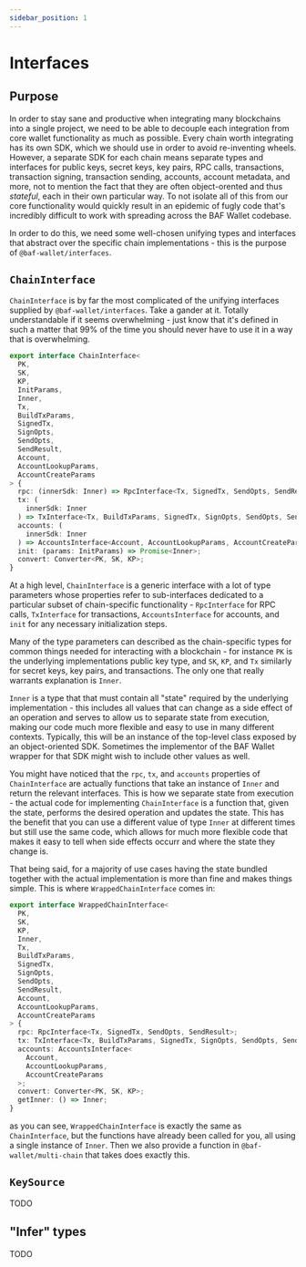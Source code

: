 ```yaml
---
sidebar_position: 1
---
```


# Interfaces

## Purpose

In order to stay sane and productive when integrating many blockchains into a single project, we need to be able to decouple each integration from core wallet functionality as much as possible. Every chain worth integrating has its own SDK, which we should use in order to avoid re-inventing wheels. However, a separate SDK for each chain means separate types and interfaces for public keys, secret keys, key pairs, RPC calls, transactions, transaction signing, transaction sending, accounts, account metadata, and more, not to mention the fact that they are often object-orented and thus _stateful_, each in their own particular way. To not isolate all of this from our core functionality would quickly result in an epidemic of fugly code that's incredibly difficult to work with spreading across the BAF Wallet codebase.

In order to do this, we need some well-chosen unifying types and interfaces that abstract over the specific chain implementations - this is the purpose of `@baf-wallet/interfaces`.

## `ChainInterface`

`ChainInterface` is by far the most complicated of the unifying interfaces supplied by `@baf-wallet/interfaces`. Take a gander at it. Totally understandable if it seems overwhelming - just know that it's defined in such a matter that 99% of the time you should never have to use it in a way that is overwhelming.

```ts title="libs/interfaces/src/lib/chains.ts"
export interface ChainInterface<
  PK,
  SK,
  KP,
  InitParams,
  Inner,
  Tx,
  BuildTxParams,
  SignedTx,
  SignOpts,
  SendOpts,
  SendResult,
  Account,
  AccountLookupParams,
  AccountCreateParams
> {
  rpc: (innerSdk: Inner) => RpcInterface<Tx, SignedTx, SendOpts, SendResult>;
  tx: (
    innerSdk: Inner
  ) => TxInterface<Tx, BuildTxParams, SignedTx, SignOpts, SendOpts, SendResult>;
  accounts: (
    innerSdk: Inner
  ) => AccountsInterface<Account, AccountLookupParams, AccountCreateParams>;
  init: (params: InitParams) => Promise<Inner>;
  convert: Converter<PK, SK, KP>;
}
```

At a high level, `ChainInterface` is a generic interface with a lot of type parameters whose properties refer to sub-interfaces dedicated to a particular subset of chain-specific functionality - `RpcInterface` for RPC calls, `TxInterface` for transactions, `AccountsInterface` for accounts, and `init` for any necessary initialization steps.

Many of the type parameters can described as the chain-specific types for common things needed for interacting with a blockchain - for instance `PK` is the underlying implementations public key type, and `SK`, `KP`, and `Tx` similarly for secret keys, key pairs, and transactions. The only one that really warrants explanation is `Inner`.

`Inner` is a type that that must contain all "state" required by the underlying implementation - this includes all values that can change as a side effect of an operation and serves to allow us to separate state from execution, making our code much more flexible and easy to use in many different contexts. Typically, this will be an instance of the top-level class exposed by an object-oriented SDK. Sometimes the implementor of the BAF Wallet wrapper for that SDK might wish to include other values as well.

You might have noticed that the `rpc`, `tx`, and `accounts` properties of `ChainInterface` are actually functions that take an instance of `Inner` and return the relevant interfaces. This is how we separate state from execution - the actual code for implementing `ChainInterface` is a function that, given the state, performs the desired operation and updates the state. This has the benefit that you can use a different value of type `Inner` at different times but still use the same code, which allows for much more flexible code that makes it easy to tell when side effects occurr and where the state they change is.

That being said, for a majority of use cases having the state bundled together with the actual implementation is more than fine and makes things simple. This is where `WrappedChainInterface` comes in:

```ts title="libs/interfaces/src/lib/chains.ts"
export interface WrappedChainInterface<
  PK,
  SK,
  KP,
  Inner,
  Tx,
  BuildTxParams,
  SignedTx,
  SignOpts,
  SendOpts,
  SendResult,
  Account,
  AccountLookupParams,
  AccountCreateParams
> {
  rpc: RpcInterface<Tx, SignedTx, SendOpts, SendResult>;
  tx: TxInterface<Tx, BuildTxParams, SignedTx, SignOpts, SendOpts, SendResult>;
  accounts: AccountsInterface<
    Account,
    AccountLookupParams,
    AccountCreateParams
  >;
  convert: Converter<PK, SK, KP>;
  getInner: () => Inner;
}
```

as you can see, `WrappedChainInterface` is exactly the same as `ChainInterface`, but the functions have already been called for you, all using a single instance of `Inner`. Then we also provide a function in `@baf-wallet/multi-chain` that takes does exactly this.

## `KeySource`

TODO

## "Infer" types

TODO
